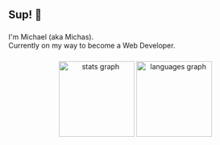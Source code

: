 <h2 align="left">Sup! 👋</h2>

###

<p align="left">I'm Michael (aka Michas).<br>Currently on my way to become a Web Developer.</p>

###

<div align="center">
  <img src="https://github-readme-stats.vercel.app/api?hide_title=false&hide_rank=false&show_icons=true&include_all_commits=true&count_private=true&disable_animations=false&theme=dark&locale=en&hide_border=true&username=michaelcalb" height="150" alt="stats graph"  />
  <img src="https://github-readme-stats.vercel.app/api/top-langs?locale=en&hide_title=false&layout=compact&card_width=320&langs_count=5&theme=dark&hide_border=true&username=michaelcalb" height="150" alt="languages graph"  />
</div>

###
